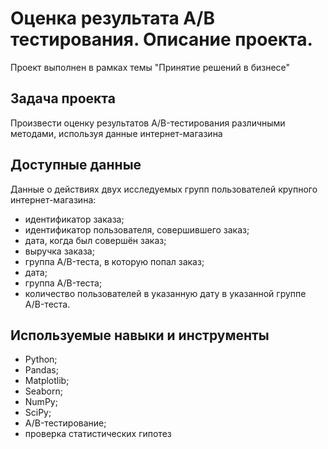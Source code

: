 # Оценка результата А/В тестирования. Описание проекта.
Проект выполнен в рамках темы "Принятие решений в бизнесе"

## Задача проекта

Произвести оценку результатов A/B-тестирования различными методами, используя данные интернет-магазина

## Доступные данные 

Данные о действиях двух исследуемых групп пользователей крупного интернет-магазина:

- идентификатор заказа;
- идентификатор пользователя, совершившего заказ;
- дата, когда был совершён заказ;
- выручка заказа;
- группа A/B-теста, в которую попал заказ;
- дата;
- группа A/B-теста;
- количество пользователей в указанную дату в указанной группе A/B-теста.

## Используемые навыки и инструменты

- Python; 
- Pandas; 
- Matplotlib; 
- Seaborn; 
- NumPy;
- SciPy;
- A/B-тестирование;
- проверка статистических гипотез
